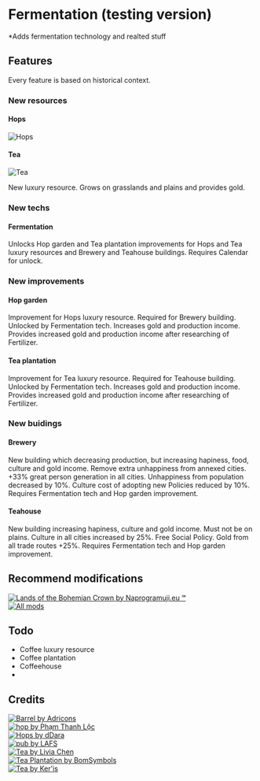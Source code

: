 # Fermentation (testing version)

*Adds fermentation technology and realted stuff

## Features
Every feature is based on historical context.

### New resources

#### Hops
![Hops](https://github.com/Iver88/Unciv-Fermentation/blob/master/Fermentation/Preview/Hops.png?raw=true)

#### Tea
![Tea](https://github.com/Iver88/Unciv-Fermentation/blob/master/Fermentation/Preview/Tea.png?raw=true)

New luxury resource. Grows on grasslands and plains and provides gold.

### New techs

#### Fermentation
Unlocks Hop garden and Tea plantation improvements for Hops and Tea luxury resources and Brewery and Teahouse buildings. Requires Calendar for unlock.

### New improvements

#### Hop garden
Improvement for Hops luxury resource. Required for Brewery building. Unlocked by Fermentation tech. Increases gold and production income. Provides increased gold and production income after researching of Fertilizer.

#### Tea plantation
Improvement for Tea luxury resource. Required for Teahouse building. Unlocked by Fermentation tech. Increases gold and production income. Provides increased gold and production income after researching of Fertilizer.

### New buidings

#### Brewery
New building which decreasing production, but increasing hapiness, food, culture and gold income. Remove extra unhappiness from annexed cities. +33% great person generation in all cities. Unhappiness from population decreased by 10%. Culture cost of adopting new Policies reduced by 10%. Requires Fermentation tech and Hop garden improvement.

#### Teahouse
New building increasing hapiness, culture and gold income. Must not be on plains. Culture in all cities increased by 25%. Free Social Policy. Gold from all trade routes +25%. Requires Fermentation tech and Hop garden improvement.

## Recommend modifications
[![Lands of the Bohemian Crown by Naprogramuji.eu ℠](https://img.shields.io/badge/Naprogramuji.eu%20%E2%84%A0-Lands%20of%20the%20Bohemian%20Crown-blue?style=for-the-badge&logo=appveyor)](https://github.com/Iver88/Unciv-Lands-of-the-Bohemian-Crown)\
[![All mods](https://img.shields.io/badge/All-mods-blue?style=for-the-badge&logo=appveyor)](https://docs.google.com/spreadsheets/d/1043Ng9ukrL3y8MUXBVl7-C9JsQGnBi5R5mkmS2l7FFg)

## Todo
- Coffee luxury resource
- Coffee plantation
- Coffeehouse
- 

## Credits
[![Barrel by Adricons](https://img.shields.io/badge/Adricons-Fermentation%20tech-blue?style=flat-square&logo=appveyor)](https://thenounproject.com/search/?q=fermenting&i=217198)\
[![hop by Phạm Thanh Lộc](https://img.shields.io/badge/Phạm%20Thanh%20Lộc-Hops%20resource-blue?style=flat-square&logo=appveyor)](https://thenounproject.com/search/?q=hop&i=2803410)\
[![Hops by dDara](https://img.shields.io/badge/dDara-Hop%20garden%20improvement-blue?style=flat-square&logo=appveyor)](https://thenounproject.com/search/?q=hop&i=1821207)\
[![pub by LAFS](https://img.shields.io/badge/LAFS-Brewery%20building-blue?style=flat-square&logo=appveyor)](https://thenounproject.com/search/?q=brewery&i=2559155)\
[![Tea by Livia Chen](https://img.shields.io/badge/Livia%20Chen-Tea%20resource-blue?style=flat-square&logo=appveyor)](https://thenounproject.com/search/?q=tea&i=2530821)\
[![Tea Plantation by BomSymbols](https://img.shields.io/badge/BomSymbols-Tea%20plantation%20improvement-blue?style=flat-square&logo=appveyor)](https://thenounproject.com/search/?q=tea%20plantation&i=516754)\
[![Tea by Ker'is](https://img.shields.io/badge/Ker'is-Teahouse%20building-blue?style=flat-square&logo=appveyor)](https://thenounproject.com/term/tea/1733779/)
